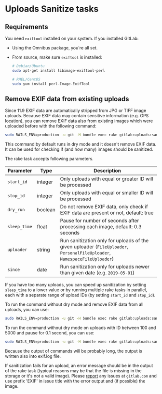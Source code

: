 # Uploads Sanitize tasks

## Requirements

You need `exiftool` installed on your system. If you installed GitLab:

-   Using the Omnibus package, you're all set.
-   From source, make sure `exiftool` is installed:

    ```sh
    # Debian/Ubuntu
    sudo apt-get install libimage-exiftool-perl

    # RHEL/CentOS
    sudo yum install perl-Image-ExifTool
    ```

## Remove EXIF data from existing uploads

Since 11.9 EXIF data are automatically stripped from JPG or TIFF image uploads.
Because EXIF data may contain sensitive information (e.g. GPS location), you
can remove EXIF data also from existing images which were uploaded before
with the following command:

```bash
sudo RAILS_ENV=production -u git -H bundle exec rake gitlab:uploads:sanitize:remove_exif
```

This command by default runs in dry mode and it doesn't remove EXIF data. It can be used for
checking if (and how many) images should be sanitized.

The rake task accepts following parameters.

Parameter | Type | Description
--------- | ---- | -----------
`start_id` | integer | Only uploads with equal or greater ID will be processed
`stop_id` | integer | Only uploads with equal or smaller ID will be processed
`dry_run` | boolean | Do not remove EXIF data, only check if EXIF data are present or not, default: true
`sleep_time` | float | Pause for number of seconds after processing each image, default: 0.3 seconds
`uploader` | string | Run sanitization only for uploads of the given uploader (`FileUploader`, `PersonalFileUploader`, `NamespaceFileUploader`)
`since` | date | Run sanitization only for uploads newer than given date (e.g. `2019-05-01`)

If you have too many uploads, you can speed up sanitization by setting
`sleep_time` to a lower value or by running multiple rake tasks in parallel,
each with a separate range of upload IDs (by setting `start_id` and `stop_id`).

To run the command without dry mode and remove EXIF data from all uploads, you can use:

```bash
sudo RAILS_ENV=production -u git -H bundle exec rake gitlab:uploads:sanitize:remove_exif[,,false,] 2>&1 | tee exif.log
```

To run the command without dry mode on uploads with ID between 100 and 5000 and pause for 0.1 second, you can use:

```bash
sudo RAILS_ENV=production -u git -H bundle exec rake gitlab:uploads:sanitize:remove_exif[100,5000,false,0.1] 2>&1 | tee exif.log
```

Because the output of commands will be probably long, the output is written also into exif.log file.

If sanitization fails for an upload, an error message should be in the output of the rake task (typical reasons may
be that the file is missing in the storage or it's not a valid image). Please
[report](https://gitlab.com/gitlab-org/gitlab-ce/issues/new) any issues at `gitlab.com` and use
prefix 'EXIF' in issue title with the error output and (if possible) the image.

